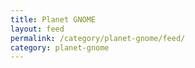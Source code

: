 ```yaml
---
title: Planet GNOME
layout: feed
permalink: /category/planet-gnome/feed/
category: planet-gnome
---
```

